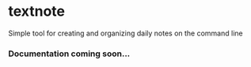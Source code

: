 # textnote
Simple tool for creating and organizing daily notes on the command line

### Documentation coming soon...
